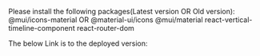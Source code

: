 Please install the following packages(Latest version OR Old version):
@mui/icons-material OR @material-ui/icons
@mui/material
react-vertical-timeline-component
react-router-dom

The below Link is to the deployed version:
